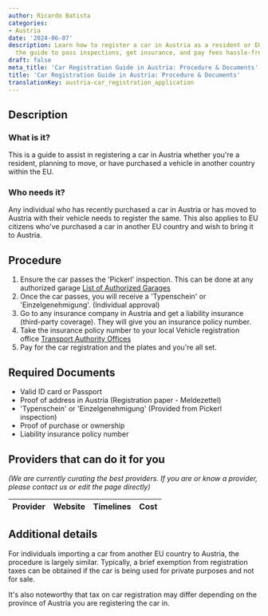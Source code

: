 ```yaml
---
author: Ricardo Batista
categories:
- Austria
date: '2024-06-07'
description: Learn how to register a car in Austria as a resident or EU citizen. Follow
  the guide to pass inspections, get insurance, and pay fees hassle-free.
draft: false
meta_title: 'Car Registration Guide in Austria: Procedure & Documents'
title: 'Car Registration Guide in Austria: Procedure & Documents'
translationKey: austria-car_registration_application
---
```



## Description
### What is it?
This is a guide to assist in registering a car in Austria whether you're a resident, planning to move, or have purchased a vehicle in another country within the EU. 

### Who needs it?
Any individual who has recently purchased a car in Austria or has moved to Austria with their vehicle needs to register the same. This also applies to EU citizens who've purchased a car in another EU country and wish to bring it to Austria.

## Procedure

1. Ensure the car passes the 'Pickerl' inspection. This can be done at any authorized garage [List of Authorized Garages](https://www.oeamtc.at/thema/pickerl/)
2. Once the car passes, you will receive a 'Typenschein' or 'Einzelgenehmigung'. (Individual approval)
3. Go to any insurance company in Austria and get a liability insurance (third-party coverage). They will give you an insurance policy number.
4. Take the insurance policy number to your local Vehicle registration office [Transport Authority Offices](https://www.bmk.gv.at/das-ministerium/dienststellen/zulassungsstellen.html)
5. Pay for the car registration and the plates and you're all set.
   
## Required Documents
* Valid ID card or Passport
* Proof of address in Austria (Registration paper - Meldezettel)
* 'Typenschein' or 'Einzelgenehmigung' (Provided from Pickerl inspection)
* Proof of purchase or ownership
* Liability insurance policy number

## Providers that can do it for you

_(We are currently curating the best providers. If you are or know a provider, please contact us or edit the page directly)_

| Provider        |     Website     |     Timelines    |       Cost      |
| --------------- | --------------- |  :-------------: | :-------------: |

## Additional details
For individuals importing a car from another EU country to Austria, the procedure is largely similar. Typically, a brief exemption from registration taxes can be obtained if the car is being used for private purposes and not for sale. 

It's also noteworthy that tax on car registration may differ depending on the province of Austria you are registering the car in.